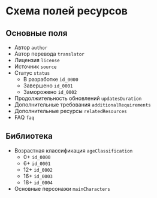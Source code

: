# Схема полей ресурсов

## Основные поля

- Автор `author`
- Автор перевода `translator`
- Лицензия `license`
- Источник `source`
- Статус `status`
  - В разработке `id_0000`
  - Завершено `id_0001`
  - Заморожено `id_0002`
- Продолжительность обновлений `updatesDuration`
- Дополнительные требования `additionalRequirements`
- Дополнительные ресурсы `relatedResources`
- FAQ `faq`

## Библиотека

- Возрастная классификация `ageClassification`
  - 0+ `id_0000`
  - 6+ `id_0001`
  - 12+ `id_0002`
  - 16+ `id_0003`
  - 18+ `id_0004`
- Основные персонажи `mainCharacters`
